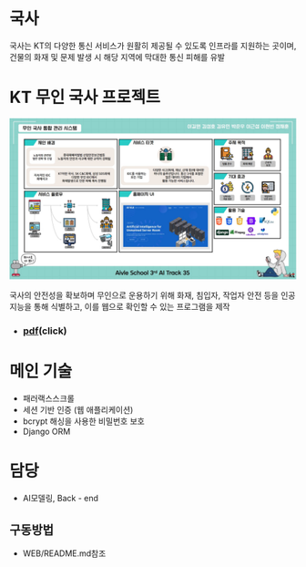 # 국사
국사는 KT의 다양한 통신 서비스가 원활히 제공될 수 있도록 인프라를 지원하는 곳이며, 건물의 화재 및 문제 발생 시 해당 지역에 막대한 통신 피해를 유발

# KT 무인 국사 프로젝트
<p align="center"> 
  <img src="https://github.com/kimseongho3077/KT-AI-Project/blob/main/%EC%86%8C%EA%B0%9C%EC%9D%B4%EB%AF%B8%EC%A7%80.jpg" width="1000">
</p> 
국사의 안전성을 확보하며 무인으로 운용하기 위해 화재, 침입자, 작업자 안전 등을 인공지능을 통해 식별하고, 이를 웹으로 확인할 수 있는 프로그램을 제작

 - ### [pdf](https://github.com/kimseongho3077/KT-AI-Project/blob/main/%EB%AC%B4%EC%9D%B8%20%EA%B5%AD%EC%82%AC%20%ED%94%84%EB%A1%9C%EC%A0%9D%ED%8A%B8.pdf)(click)

# 메인 기술
 - 패러랙스스크롤
 - 세션 기반 인증 (웹 애플리케이션)
 - bcrypt 해싱을 사용한 비밀번호 보호
 - Django ORM

# 담당 
 - AI모델링, Back - end

## 구동방법
 - WEB/README.md참조
